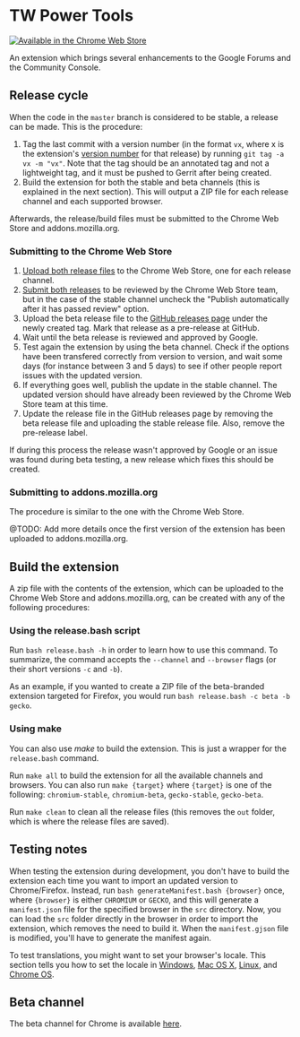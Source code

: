 # TW Power Tools
[![Available in the Chrome Web Store](https://developer.chrome.com/webstore/images/ChromeWebStore_Badge_v2_206x58.png)](https://chrome.google.com/webstore/detail/infinite-scroll-in-tw/hpgakoecmgibigdbnljgecablpipbajb)

An extension which brings several enhancements to the Google Forums and the
Community Console.

## Release cycle
When the code in the `master` branch is considered to be stable, a release can
be made. This is the procedure:

1. Tag the last commit with a version number (in the format `vx`, where x is the
extension's [version number](https://developer.chrome.com/extensions/manifest/version)
for that release) by running `git tag -a vx -m "vx"`. Note that the tag should
be an annotated tag and not a lightweight tag, and it must be pushed to Gerrit
after being created.
2. Build the extension for both the stable and beta channels (this is explained
in the next section). This will output a ZIP file for each release channel and
each supported browser.

Afterwards, the release/build files must be submitted to the Chrome Web Store
and addons.mozilla.org.

### Submitting to the Chrome Web Store
1. [Upload both release files](https://developer.chrome.com/webstore/publish#upload-your-item)
to the Chrome Web Store, one for each release channel.
2. [Submit both releases](https://developer.chrome.com/webstore/publish#submit-your-item-for-publishing)
to be reviewed by the Chrome Web Store team, but in the case of the stable
channel uncheck the "Publish automatically after it has passed review" option.
3. Upload the beta release file to the
[GitHub releases page](https://github.com/avm99963/infinitegforums/releases)
under the newly created tag. Mark that release as a pre-release at GitHub.
4. Wait until the beta release is reviewed and approved by Google.
5. Test again the extension by using the beta channel. Check if the options have
been transfered correctly from version to version, and wait some days (for
instance between 3 and 5 days) to see if other people report issues with the
updated version.
6. If everything goes well, publish the update in the stable channel. The
updated version should have already been reviewed by the Chrome Web Store team
at this time.
7. Update the release file in the GitHub releases page by removing the beta
release file and uploading the stable release file. Also, remove the pre-release
label.

If during this process the release wasn't approved by Google or an issue was
found during beta testing, a new release which fixes this should be created.

### Submitting to addons.mozilla.org
The procedure is similar to the one with the Chrome Web Store.

@TODO: Add more details once the first version of the extension has been
uploaded to addons.mozilla.org.

## Build the extension
A zip file with the contents of the extension, which can be uploaded to the
Chrome Web Store and addons.mozilla.org, can be created with any of the
following procedures:

### Using the release.bash script
Run `bash release.bash -h` in order to learn how to use this command. To
summarize, the command accepts the `--channel` and `--browser` flags (or their
short versions `-c` and `-b`).

As an example, if you wanted to create a ZIP file of the beta-branded extension
targeted for Firefox, you would run `bash release.bash -c beta -b gecko`.

### Using make
You can also use _make_ to build the extension. This is just a wrapper for the
`release.bash` command.

Run `make all` to build the extension for all the available channels and
browsers. You can also run `make {target}` where `{target}` is one of the
following: `chromium-stable`, `chromium-beta`, `gecko-stable`, `gecko-beta`.

Run `make clean` to clean all the release files (this removes the `out` folder,
which is where the release files are saved).

## Testing notes
When testing the extension during development, you don't have to build the
extension each time you want to import an updated version to Chrome/Firefox.
Instead, run `bash generateManifest.bash {browser}` once, where `{browser}`
is either `CHROMIUM` or `GECKO`, and this will generate a `manifest.json`
file for the specified browser in the `src` directory. Now, you can load the
`src` folder directly in the browser in order to import the extension, which
removes the need to build it. When the `manifest.gjson` file is modified, you'll
have to generate the manifest again.

To test translations, you might want to set your browser's locale. This section
tells you how to set the locale in
[Windows](https://developer.chrome.com/extensions/i18n#testing-win),
[Mac OS X](https://developer.chrome.com/extensions/i18n#testing-mac),
[Linux](https://developer.chrome.com/extensions/i18n#testing-linux),
and [Chrome OS](https://developer.chrome.com/extensions/i18n#testing-chromeos).

## Beta channel
The beta channel for Chrome is available
[here](https://chrome.google.com/webstore/detail/infinite-scroll-in-tw-bet/memmklnkkhifmflmidnflfcdepamljef).
